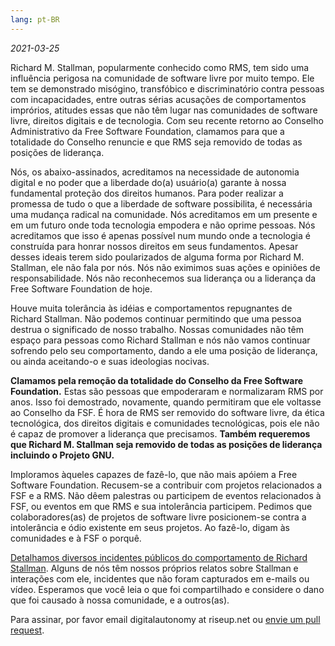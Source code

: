 ```yaml
---
lang: pt-BR
---
```


*2021-03-25*

Richard M. Stallman, popularmente conhecido como RMS, tem sido uma influência perigosa na comunidade de software livre por muito tempo. Ele tem se demonstrado misógino, transfóbico e discriminatório contra pessoas com incapacidades, entre outras sérias acusações de comportamentos imprórios, atitudes essas que não têm lugar nas comunidades de software livre, direitos digitais e de tecnologia. Com seu recente retorno ao Conselho Administrativo da Free Software Foundation, clamamos para que a totalidade do Conselho renuncie e que RMS seja removido de todas as posições de liderança.

Nós, os abaixo-assinados, acreditamos na necessidade de autonomia digital e no poder que a liberdade do(a) usuário(a) garante à nossa fundamental proteção dos direitos humanos. Para poder realizar a promessa de tudo o que a liberdade de software possibilita, é necessária uma mudança radical na comunidade. Nós acreditamos em um presente e em um futuro onde toda tecnologia empodera e não oprime pessoas. Nós acreditamos que isso é apenas possível num mundo onde a tecnologia é construída para honrar nossos direitos em seus fundamentos. Apesar desses ideais terem sido poularizados de alguma forma por Richard M. Stallman, ele não fala por nós. Nós não eximimos suas ações e opiniões de responsabilidade. Nós não reconhecemos sua liderança ou a liderança da Free Software Foundation de hoje.

Houve muita tolerância às idéias e comportamentos repugnantes de Richard Stallman. Não podemos continuar permitindo que uma pessoa destrua o significado de nosso trabalho. Nossas comunidades não têm espaço para pessoas como Richard Stallman e nós não vamos continuar sofrendo pelo seu comportamento, dando a ele uma posição de liderança, ou ainda aceitando-o e suas ideologias nocivas.

**Clamamos pela remoção da totalidade do Conselho da Free Software Foundation.** Estas são pessoas que empoderaram e normalizaram RMS por anos. Isso foi demostrado, novamente, quando permitiram que ele voltasse ao Conselho da FSF. É hora de RMS ser removido do software livre, da ética tecnológica, dos direitos digitais e comunidades tecnológicas, pois ele não é capaz de promover a liderança que precisamos. **Também requeremos que Richard M. Stallman seja removido de todas as posições de liderança incluindo o Projeto GNU.**

Imploramos àqueles capazes de fazê-lo, que não mais apóiem a Free Software Foundation. Recusem-se a contribuir com projetos relacionados a FSF e a RMS. Não dêem palestras ou participem de eventos relacionados à FSF, ou eventos em que RMS e sua intolerância participem. Pedimos que colaboradores(as) de projetos de software livre posicionem-se contra a intolerância e ódio existente em seus projetos. Ao fazê-lo, digam às comunidades e à FSF o porquê.

[Detalhamos diversos incidentes públicos do comportamento de Richard Stallman][1]. Alguns de nós têm nossos próprios relatos sobre Stallman e interações com ele, incidentes que não foram capturados em e-mails ou vídeo. Esperamos que você leia o que foi compartilhado e considere o dano que foi causado à nossa comunidade, e a outros(as).

[1]: https://rms-open-letter.github.io/appendix

Para assinar, por favor email digitalautonomy at riseup.net ou [envie um pull request](https://github.com/rms-open-letter/rms-open-letter.github.io/pulls).
